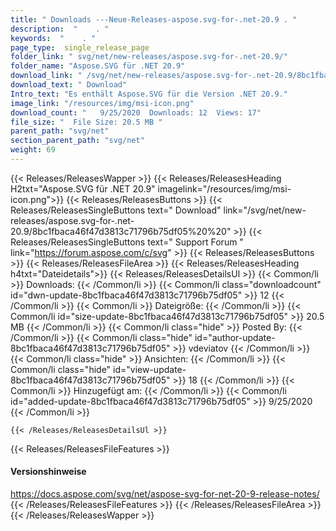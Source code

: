 ```yaml
---
title: " Downloads ---Neue-Releases-aspose.svg-for-.net-20.9 . "
description:  "    . " 
keywords:  "    . " 
page_type:  single_release_page
folder_link: " svg/net/new-releases/aspose.svg-for-.net-20.9/"
folder_name: "Aspose.SVG für .NET 20.9"
download_link: " /svg/net/new-releases/aspose.svg-for-.net-20.9/8bc1fbaca46f47d3813c71796b75df05"
download_text: " Download"
Intro_text: "Es enthält Aspose.SVG für die Version .NET 20.9."
image_link: "/resources/img/msi-icon.png"
download_count: "   9/25/2020  Downloads: 12  Views: 17"
file_size: "  File Size: 20.5 MB "
parent_path: "svg/net"
section_parent_path: "svg/net"
weight: 69
---
```


{{< Releases/ReleasesWapper >}}
  {{< Releases/ReleasesHeading H2txt="Aspose.SVG für .NET 20.9" imagelink="/resources/img/msi-icon.png">}}
  {{< Releases/ReleasesButtons >}}
    {{< Releases/ReleasesSingleButtons text=" Download" link="/svg/net/new-releases/aspose.svg-for-.net-20.9/8bc1fbaca46f47d3813c71796b75df05%20%20" >}}
    {{< Releases/ReleasesSingleButtons text=" Support Forum " link="https://forum.aspose.com/c/svg" >}}
  {{< Releases/ReleasesButtons >}}
  {{< Releases/ReleasesFileArea >}}
    {{< Releases/ReleasesHeading h4txt="Dateidetails">}}
    {{< Releases/ReleasesDetailsUl >}}
            {{< Common/li >}} Downloads: {{< /Common/li >}}
      {{< Common/li class="downloadcount" id="dwn-update-8bc1fbaca46f47d3813c71796b75df05" >}} 12 {{< /Common/li >}}
      {{< Common/li >}} Dateigröße: {{< /Common/li >}}
      {{< Common/li id="size-update-8bc1fbaca46f47d3813c71796b75df05" >}} 20.5 MB {{< /Common/li >}} 
      {{< Common/li  class="hide" >}} Posted By: {{< /Common/li >}} 
      {{< Common/li class="hide" id="author-update-8bc1fbaca46f47d3813c71796b75df05" >}} vdeviatov {{< /Common/li >}}
      {{< Common/li class="hide" >}} Ansichten: {{< /Common/li >}}
      {{< Common/li class="hide" id="view-update-8bc1fbaca46f47d3813c71796b75df05" >}} 18 {{< /Common/li >}}
      {{< Common/li >}} Hinzugefügt am: {{< /Common/li >}}
      {{< Common/li id="added-update-8bc1fbaca46f47d3813c71796b75df05" >}} 9/25/2020 {{< /Common/li >}} 

    {{< /Releases/ReleasesDetailsUl >}}

  {{< Releases/ReleasesFileFeatures >}}
      <h4>Versionshinweise</h4><div> <a href="https://docs.aspose.com/svg/net/aspose-svg-for-net-20-9-release-notes/">https://docs.aspose.com/svg/net/aspose-svg-for-net-20-9-release-notes/</a></div>
  {{< /Releases/ReleasesFileFeatures >}}
 {{< /Releases/ReleasesFileArea >}}
{{< /Releases/ReleasesWapper >}}



